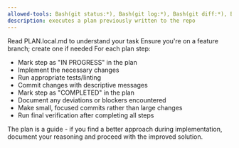 ```yaml
---
allowed-tools: Bash(git status:*), Bash(git log:*), Bash(git diff:*), Bash(git commit:*), Bash(git add:*)
description: executes a plan previously written to the repo
---
```


Read PLAN.local.md to understand your task Ensure you're on a feature branch; create one if needed For each plan step:

- Mark step as "IN PROGRESS" in the plan
- Implement the necessary changes
- Run appropriate tests/linting
- Commit changes with descriptive messages
- Mark step as "COMPLETED" in the plan
- Document any deviations or blockers encountered
- Make small, focused commits rather than large changes
- Run final verification after completing all steps

The plan is a guide - if you find a better approach during implementation, document your reasoning and proceed with the improved solution.
